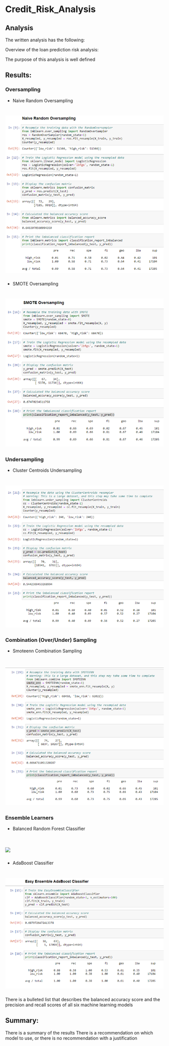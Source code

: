 # Credit_Risk_Analysis
## Analysis
The written analysis has the following:

Overview of the loan prediction risk analysis:

The purpose of this analysis is well defined 
## Results:
### Oversampling
* Naive Random Oversampling
# ![](Images/Naive.PNG)
* SMOTE Oversampling
# ![](Images/Smote.PNG)
### Undersampling
* Cluster Centroids Undersampling
# ![](Images/Cluster_Centroids.PNG)
### Combination (Over/Under) Sampling
* Smoteenn Combination Sampling
# ![](Images/Smoteenn.PNG)
### Ensemble Learners 
* Balanced Random Forest Classifier
# ![](Images/Balanced_Random_Forest_Classifier.PNG)
* AdaBoost Classifier
# ![](Images/AdaBoost.PNG)


There is a bulleted list that describes the balanced accuracy score and the precision and recall scores of all six machine learning models 
## Summary:

There is a summary of the results 
There is a recommendation on which model to use, or there is no recommendation with a justification 
